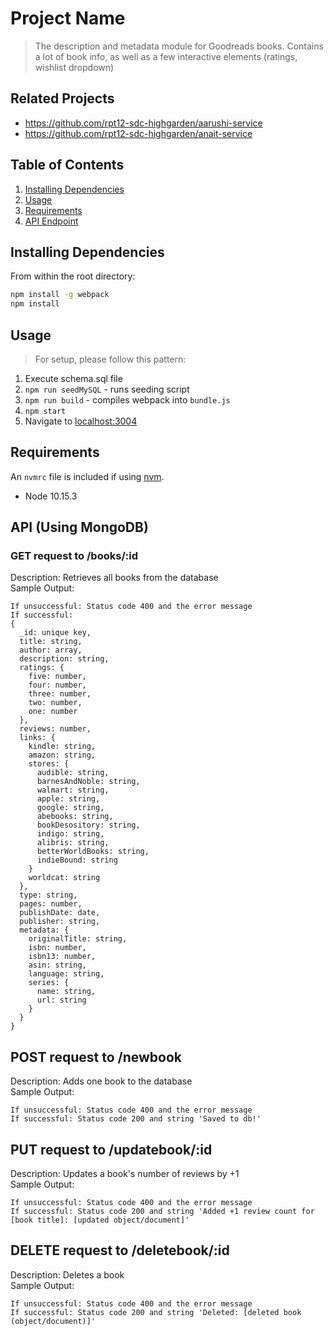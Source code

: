 # Project Name

> The description and metadata module for Goodreads books. Contains a lot of book info, as well as a few interactive elements (ratings, wishlist dropdown)

## Related Projects

  - https://github.com/rpt12-sdc-highgarden/aarushi-service
  - https://github.com/rpt12-sdc-highgarden/anait-service

## Table of Contents

1. [Installing Dependencies](#Installing%20Dependencies)
2. [Usage](#Usage)
3. [Requirements](#requirements)
4. [API Endpoint](#api%20endpoint)

## Installing Dependencies

From within the root directory:

```sh
npm install -g webpack
npm install
```

## Usage

> For setup, please follow this pattern:

1. Execute schema.sql file
1. `npm run seedMySQL` - runs seeding script
2. `npm run build` - compiles webpack into `bundle.js`
3. `npm start`
4. Navigate to [localhost:3004](http://localhost:3004)

## Requirements

An `nvmrc` file is included if using [nvm](https://github.com/creationix/nvm).

- Node 10.15.3

## API (Using MongoDB)
### GET request to /books/:id

Description: Retrieves all books from the database\
Sample Output:
```
If unsuccessful: Status code 400 and the error message
If successful:
{
  _id: unique key,
  title: string,
  author: array,
  description: string,
  ratings: {
    five: number,
    four: number,
    three: number,
    two: number,
    one: number
  },
  reviews: number,
  links: {
    kindle: string,
    amazon: string,
    stores: {
      audible: string,
      barnesAndNoble: string,
      walmart: string,
      apple: string,
      google: string,
      abebooks: string,
      bookDesository: string,
      indigo: string,
      alibris: string,
      betterWorldBooks: string,
      indieBound: string
    }
    worldcat: string
  },
  type: string,
  pages: number,
  publishDate: date,
  publisher: string,
  metadata: {
    originalTitle: string,
    isbn: number,
    isbn13: number,
    asin: string,
    language: string,
    series: {
      name: string,
      url: string
    }
  }
}
```

## POST request to /newbook

Description: Adds one book to the database\
Sample Output:
```
If unsuccessful: Status code 400 and the error message
If successful: Status code 200 and string 'Saved to db!'
```

## PUT request to /updatebook/:id

Description: Updates a book's number of reviews by +1\
Sample Output:
```
If unsuccessful: Status code 400 and the error message
If successful: Status code 200 and string 'Added +1 review count for [book title]: [updated object/document]'
```

## DELETE request to /deletebook/:id

Description: Deletes a book\
Sample Output:
```
If unsuccessful: Status code 400 and the error message
If successful: Status code 200 and string 'Deleted: [deleted book (object/document)]'
```



